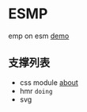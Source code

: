 # ESMP
emp on esm [demo](https://esmp.vercel.app/)

## 支撑列表 
+ css module [about](https://github.com/evanw/esbuild/issues/20)
+ hmr `doing`
+ svg 